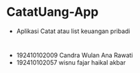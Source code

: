 # CatatUang-App
- Aplikasi Catat atau list keuangan pribadi
#

- 192410102009 Candra Wulan Ana Rawati
- 192410102057 wisnu fajar haikal akbar
